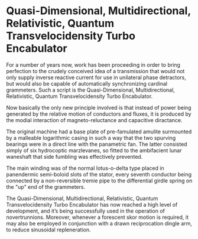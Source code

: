# Quasi-Dimensional, Multidirectional, Relativistic, Quantum Transvelocidensity Turbo Encabulator

For a number of years now, work has been proceeding in order to bring perfection to the crudely conceived idea of a transmission that would not only supply inverse reactive current for use in unilateral phase detractors, but would also be capable of automatically synchronizing cardinal grammeters. Such a script is the Quasi-Dimensional, Multidirectional, Relativistic, Quantum Transvelocidensity Turbo Encabulator.

Now basically the only new principle involved is that instead of power being generated by the relative motion of conductors and fluxes, it is produced by the modial interaction of magneto-reluctance and capacitive diractance.

The original machine had a base plate of pre-famulated amulite surmounted by a malleable logarithmic casing in such a way that the two spurving bearings were in a direct line with the panametric fan. The latter consisted simply of six hydrocoptic marzlevanes, so fitted to the ambifacient lunar waneshaft that side fumbling was effectively prevented.

The main winding was of the normal lotus-o-delta type placed in panendermic semi-boloid slots of the stator, every seventh conductor being connected by a non-reversible tremie pipe to the differential girdle spring on the "up" end of the grammeters.

The Quasi-Dimensional, Multidirectional, Relativistic, Quantum Transvelocidensity Turbo Encabulator has now reached a high level of development, and it’s being successfully used in the operation of novertrunnions. Moreover, whenever a forescent skor motion is required, it may also be employed in conjunction with a drawn reciprocation dingle arm, to reduce sinusoidal repleneration.
